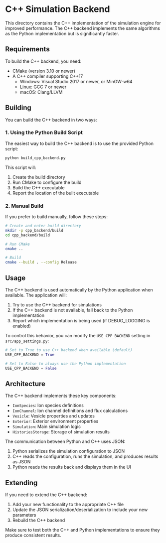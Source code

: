 # C++ Simulation Backend

This directory contains the C++ implementation of the simulation engine for improved performance. The C++ backend implements the same algorithms as the Python implementation but is significantly faster.

## Requirements

To build the C++ backend, you need:

- CMake (version 3.10 or newer)
- A C++ compiler supporting C++17
  - Windows: Visual Studio 2017 or newer, or MinGW-w64
  - Linux: GCC 7 or newer
  - macOS: Clang/LLVM

## Building

You can build the C++ backend in two ways:

### 1. Using the Python Build Script

The easiest way to build the C++ backend is to use the provided Python script:

```bash
python build_cpp_backend.py
```

This script will:
1. Create the build directory
2. Run CMake to configure the build
3. Build the C++ executable
4. Report the location of the built executable

### 2. Manual Build

If you prefer to build manually, follow these steps:

```bash
# Create and enter build directory
mkdir -p cpp_backend/build
cd cpp_backend/build

# Run CMake
cmake ..

# Build
cmake --build . --config Release
```

## Usage

The C++ backend is used automatically by the Python application when available. The application will:

1. Try to use the C++ backend for simulations
2. If the C++ backend is not available, fall back to the Python implementation
3. Report which implementation is being used (if DEBUG_LOGGING is enabled)

To control this behavior, you can modify the `USE_CPP_BACKEND` setting in `src/app_settings.py`:

```python
# Set to True to use C++ backend when available (default)
USE_CPP_BACKEND = True

# Set to False to always use the Python implementation
USE_CPP_BACKEND = False
```

## Architecture

The C++ backend implements these key components:

- `IonSpecies`: Ion species definitions
- `IonChannel`: Ion channel definitions and flux calculations
- `Vesicle`: Vesicle properties and updates
- `Exterior`: Exterior environment properties
- `Simulation`: Main simulation logic
- `HistoriesStorage`: Storage of simulation results

The communication between Python and C++ uses JSON:

1. Python serializes the simulation configuration to JSON
2. C++ reads the configuration, runs the simulation, and produces results as JSON
3. Python reads the results back and displays them in the UI

## Extending

If you need to extend the C++ backend:

1. Add your new functionality to the appropriate C++ file
2. Update the JSON serialization/deserialization to include your new parameters
3. Rebuild the C++ backend

Make sure to test both the C++ and Python implementations to ensure they produce consistent results. 